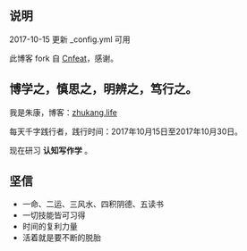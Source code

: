 ﻿## 说明

2017-10-15  更新 _config.yml 可用

此博客 fork 自 [Cnfeat](https://github.com/cnfeat/blog.io)，感谢。

## 博学之，慎思之，明辨之，笃行之。

我是朱康，博客：[zhukang.life](www.zhukang.life)

每天千字践行者，践行时间：2017年10月15日至2017年10月30日。

现在研习 **认知写作学** 。

## 坚信

- 一命、二运、三风水、四积阴德、五读书
- 一切技能皆可习得
- 时间的复利力量
- 活着就是要不断的脱胎 



